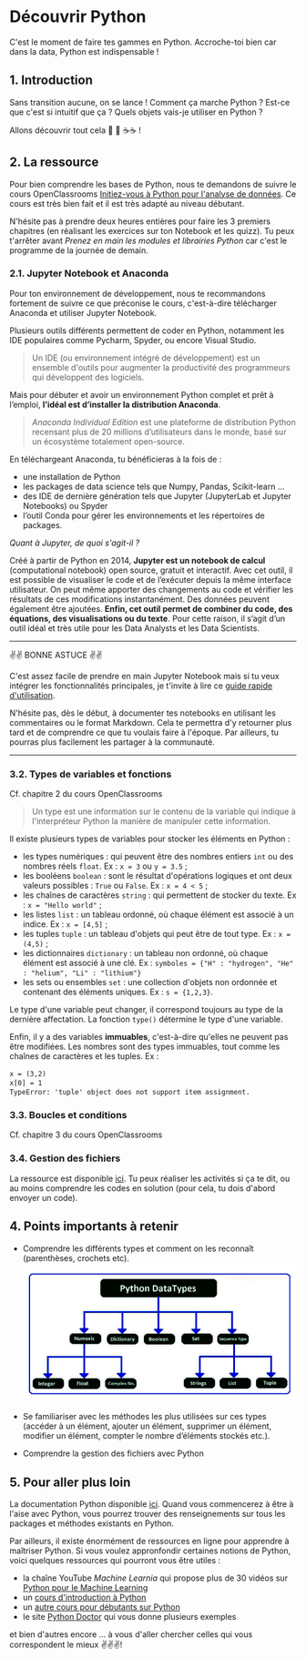 # Découvrir Python

C'est le moment de faire tes gammes en Python. Accroche-toi bien car dans la data, Python est indispensable !

## 1. Introduction
Sans transition aucune, on se lance ! Comment ça marche Python ? Est-ce que c'est si intuitif que ça ? Quels objets vais-je utiliser en Python ? 

Allons découvrir tout cela 🐣 🐣 ☕️☕️  !

## 2. La ressource
Pour bien comprendre les bases de Python, nous te demandons de suivre le cours OpenClassrooms [Initiez-vous à Python pour l'analyse de données](https://openclassrooms.com/fr/courses/6204541-initiez-vous-a-python-pour-lanalyse-de-donnees).
Ce cours est très bien fait et il est très adapté au niveau débutant.

N'hésite pas à prendre deux heures entières pour faire les 3 premiers chapitres (en réalisant les exercices sur ton Notebook et les quizz). Tu peux t'arrêter avant *Prenez en main les modules et librairies Python* car c'est le programme de la journée de demain.

### 2.1. Jupyter Notebook et Anaconda
Pour ton environnement de développement, nous te recommandons fortement de suivre ce que préconise le cours, c'est-à-dire télécharger Anaconda et utiliser Jupyter Notebook.

Plusieurs outils différents permettent de coder en Python, notamment les IDE populaires comme Pycharm, Spyder, ou encore Visual Studio.
>Un IDE (ou environnement intégré de développement) est un ensemble d'outils pour augmenter la productivité des programmeurs qui développent des logiciels.

Mais pour débuter et avoir un environnement Python complet et prêt à l’emploi, **l’idéal est d’installer la distribution Anaconda**. 

>*Anaconda Individual Edition* est une plateforme de distribution Python recensant plus de 20 millions d’utilisateurs dans le monde, basé sur un écosystème totalement open-source.

En téléchargeant Anaconda, tu bénéficieras à la fois de : 
- une installation de Python
- les packages de data science tels que Numpy, Pandas, Scikit-learn …
- des IDE de dernière génération tels que Jupyter (JupyterLab et Jupyter Notebooks) ou Spyder
- l’outil Conda pour gérer les environnements et les répertoires de packages.

*Quant à Jupyter, de quoi s'agit-il ?*

Créé à partir de Python en 2014, **Jupyter est un notebook de calcul** (computational notebook) open source, gratuit et interactif. 
Avec cet outil, il est possible de visualiser le code et de l’exécuter depuis la même interface utilisateur. On peut même apporter des changements au code et vérifier les résultats de ces modifications instantanément. Des données peuvent également être ajoutées.
**Enfin, cet outil permet de combiner  du code, des équations, des visualisations ou du texte**. Pour cette raison, il s’agit d’un outil idéal et très utile pour les Data Analysts et les Data Scientists.

___

✌️✌️ BONNE ASTUCE ✌️✌️

C'est assez facile de prendre en main Jupyter Notebook mais si tu veux intégrer les fonctionnalités principales, je t'invite à lire ce [guide rapide d'utilisation](https://pyspc.readthedocs.io/fr/latest/03-guide/).

N'hésite pas, dès le début, à documenter tes notebooks en utilisant les commentaires ou le format Markdown. Cela te permettra d'y retourner plus tard et de comprendre ce que tu voulais faire à l'époque. Par ailleurs, tu pourras plus facilement les partager à la communauté.

___


### 3.2. Types de variables et fonctions
Cf. chapitre 2 du cours OpenClassrooms

>Un type est une information sur le contenu de la variable qui indique à l'interpréteur Python la manière de manipuler cette information. 

Il existe plusieurs types de variables pour stocker les éléments en Python : 
- les types numériques : qui peuvent être des nombres entiers `int` ou des nombres réels `float`. Ex : `x = 3` ou `y = 3.5` ;
- les booléens `boolean` : sont le résultat d'opérations logiques et ont deux valeurs possibles : `True` ou `False`. Ex : `x = 4 < 5` ;
- les chaînes de caractères `string` : qui permettent de stocker du texte. Ex : `x = "Hello world"` ;
- les listes `list` : un tableau ordonné, où chaque élément est associé à un indice. Ex : `x = [4,5]` ;
- les tuples `tuple` : un tableau d'objets qui peut être de tout type. Ex : `x = (4,5)` ;
- les dictionnaires `dictionary` : un tableau non ordonné, où chaque élément est associé à une clé. Ex : `symboles = {"H" : "hydrogen", "He" : "helium", "Li" : "lithium"}`
- les sets ou ensembles `set` : une collection d'objets non ordonnée et contenant des éléments uniques. Ex : `s = {1,2,3}`.

Le type d'une variable peut changer, il correspond toujours au type de la dernière affectation.
La fonction `type()` détermine le type d'une variable.

Enfin, il y a des variables **immuables**, c'est-à-dire qu'elles ne peuvent pas être modifiées. Les nombres sont des types immuables, tout comme les chaînes de caractères et les tuples.
Ex : 
  ```
  x = (3,2)
  x[0] = 1
  TypeError: 'tuple' object does not support item assignment.
  ```


### 3.3. Boucles et conditions
Cf. chapitre 3 du cours OpenClassrooms

### 3.4. Gestion des fichiers
La ressource est disponible [ici](https://python.antoinepernot.fr/cours.php?course=chap5). Tu peux réaliser les activités si ça te dit, ou au moins comprendre les codes en solution (pour cela, tu dois d'abord envoyer un code).


## 4. Points importants à retenir
- Comprendre les différents types et comment on les reconnaît (parenthèses, crochets etc).
![Les types sous Python](https://github.com/TheHackingProject/data-analyst/blob/master/week_01/day_01/Capture%20d%E2%80%99e%CC%81cran%20(58).png)

- Se familiariser avec les méthodes les plus utilisées sur ces types (accéder à un élément, ajouter un élément, supprimer un élément, modifier un élément, compter le nombre d’éléments stockés etc.).

- Comprendre la gestion des fichiers avec Python

## 5. Pour aller plus loin
La documentation Python disponible [ici](https://docs.python.org/3/). Quand vous commencerez à être à l'aise avec Python, vous pourrez trouver des renseignements sur tous les packages et méthodes existants en Python.

Par ailleurs, il existe énormément de ressources en ligne pour apprendre à maîtriser Python. Si vous voulez appronfondir certaines notions de Python, voici quelques ressources qui pourront vous être utiles : 
- la chaîne YouTube *Machine Learnia* qui propose plus de 30 vidéos sur [Python pour le Machine Learning](https://www.youtube.com/watch?v=82KLS2C_gNQ&list=PLO_fdPEVlfKqMDNmCFzQISI2H_nJcEDJq)
- un [cours d'introduction à Python](https://courspython.com/)
- un [autre cours pour débutants sur Python](https://python.antoinepernot.fr/index.php)
- le site [Python Doctor](https://python.doctor/) qui vous donne plusieurs exemples

et bien d'autres encore ... à vous d'aller chercher celles qui vous correspondent le mieux ✌️✌️✌️!
